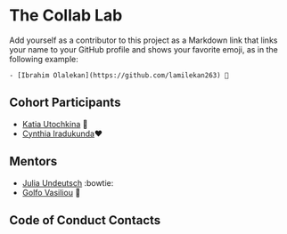 # The Collab Lab

Add yourself as a contributor to this project as a Markdown link that links your name to your GitHub profile and shows your favorite emoji, as in the following example:

    - [Ibrahim Olalekan](https://github.com/lamilekan263) 💅

## Cohort Participants

- [Katia Utochkina](https://github.com/katia-utochkina) 🌸
- [Cynthia Iradukunda](https://github.com/ciradu2204)❤

## Mentors

- [Julia Undeutsch](https://github.com/YuriDevAT) :bowtie:
- [Golfo Vasiliou](https://github.com/faysvas) 🤖

## Code of Conduct Contacts
